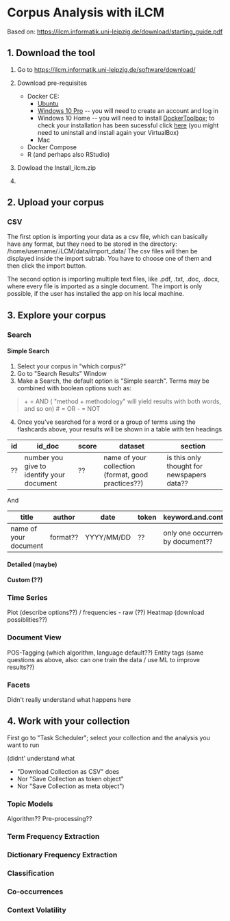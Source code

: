 # Corpus Analysis with iLCM

Based on: https://ilcm.informatik.uni-leipzig.de/download/starting_guide.pdf


## 1.  Download the tool

1. Go to https://ilcm.informatik.uni-leipzig.de/software/download/
2. Download pre-requisites
	+ Docker CE:
		+ [Ubuntu](https://docs.docker.com/install/linux/docker-ce/ubuntu/#install-using-the-repository)
		+ [Windows 10 Pro](https://store.docker.com/editions/community/docker-ce-desktop-windows) -- you will need to create an account and log in
		+ Windows 10 Home -- you will need to install [DockerToolbox](https://docs.docker.com/toolbox/toolbox_install_windows/); to check your installation has been sucessful click [here](https://docs.docker.com/toolbox/toolbox_install_windows/#step-3-verify-your-installation) (you might need to uninstall and install again your VirtualBox)
		+ Mac
	+ Docker Compose
	+ R (and perhaps also RStudio)
	
3. Dowload the Install_ilcm.zip 
4. 


## 2. Upload your corpus


### CSV
The first option is importing your data as a csv file, which can basically have any format, but they need to be stored in the directory: /home/username/.iLCM/data/import_data/
The csv files will then be displayed inside the import subtab. You have to choose one of them and then click the import button.


The second option is importing multiple text files, like .pdf, .txt, .doc, .docx, where every file is imported as a single document. The import is only possible, if the user has installed the app on his local machine. 


## 3. Explore your corpus

### Search

#### Simple Search

1. Select your corpus in "which corpus?"
2. Go to "Search Results" Window
3. Make a Search, the default option is "Simple search". Terms may be combined with boolean options such as: 
>\+ = AND ( "method + methodology" will yield results with both words, and so on)
\# = OR
\- = NOT
4. Once you've searched for a word or a group of terms using the flashcards above, your results will be shown in a table with ten headings

id | id_doc | score | dataset | section | 
-- | --| -- | -- | -- | 
?? | number you give to identify your document | ?? | name of your collection (format, good practices??) | is this only thought for newspapers data??



And




title | author | date  | token| keyword.and.context
-- | --  | -- | -- | -- |
name of your document | format?? | YYYY/MM/DD | ?? | only one occurrence by document??

#### Detailed (maybe)

#### Custom (??) 


### Time Series

Plot (describe options??)  / frequencies - raw (??)
Heatmap (download possiblities??)

### Document View

POS-Tagging (which algorithm, language default??)
Entity tags (same questions as above, also: can one train the data / use ML to improve results??)


### Facets

Didn't really understand what happens here

## 4. Work with your collection

First go to "Task Scheduler"; select your collection and the analysis you want to run

(didnt' understand what 
+ "Download Collection as CSV" does
+ Nor "Save Collection as token object"
+ Nor "Save Collection as meta object") 

### Topic Models

Algorithm??
Pre-processing??

### Term Frequency Extraction

### Dictionary Frequency Extraction

### Classification

### Co-occurrences

### Context Volatility

<!--stackedit_data:
eyJoaXN0b3J5IjpbMTAyMTUzNTMzOSwtMTI1ODM1MDg1OCwtOD
k5NjUwNjEyLDEyMTY1OTk0MTQsLTE5NDk1NDE4NDMsNzc4NzQw
NzM3LC0xODI3OTY0MSwtMTE1MDM3ODI1NSwtNDkzNTM4MDE3LC
0yMDYzMzQ5NDc2LDEyNjQ0OTc3MTAsMTEwMTY1OTM5NCw3NjA2
OTI2NTldfQ==
-->